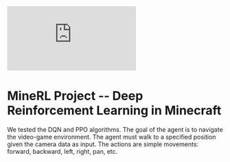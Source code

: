 ![Project Paper!](https://github.com/egordon9dev/MineRL-Project/blob/master/cs4803_final_project.pdf)

# MineRL Project -- Deep Reinforcement Learning in Minecraft
We tested the DQN and PPO algorithms. The goal of the agent is to navigate the video-game environment. The agent must walk to a specified position given the camera data as input. The actions are simple movements: forward, backward, left, right, pan, etc.
